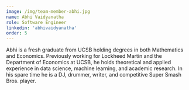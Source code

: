 ```yaml
---
image: /img/team-member-abhi.jpg
name: Abhi Vaidyanatha
role: Software Engineer
linkedin: 'abhivaidyanatha'
order: 5
---
```


Abhi is a fresh graduate from UCSB holding degrees in both Mathematics and Economics. Previously working for Lockheed Martin and the Department of Economics at UCSB, he holds theoretical and applied experience in data science, machine learning, and academic research. In his spare time he is a DJ, drummer, writer, and competitive Super Smash Bros. player. 